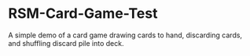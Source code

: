 # RSM-Card-Game-Test
A simple demo of a card game drawing cards to hand, discarding cards, and shuffling discard pile into deck.
